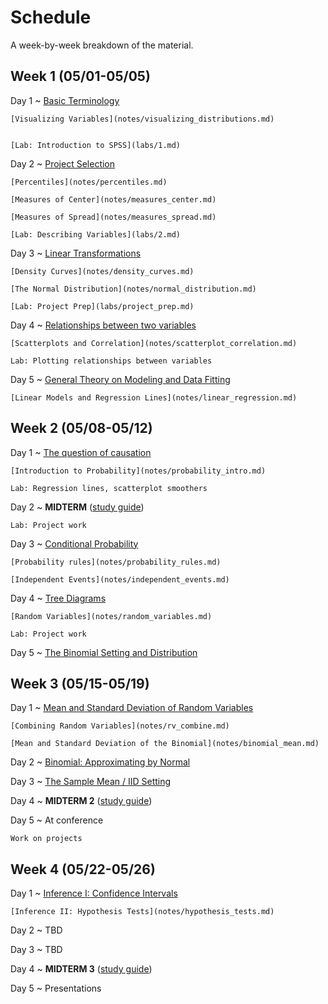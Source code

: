 # Schedule

A week-by-week breakdown of the material.

## Week  1 (05/01-05/05)

Day 1
  ~ [Basic Terminology](notes/basic_terminology.md)

    [Visualizing Variables](notes/visualizing_distributions.md)


    [Lab: Introduction to SPSS](labs/1.md)

Day 2
  ~ [Project Selection](notes/projects.md)

    [Percentiles](notes/percentiles.md)

    [Measures of Center](notes/measures_center.md)

    [Measures of Spread](notes/measures_spread.md)

    [Lab: Describing Variables](labs/2.md)

Day 3
  ~ [Linear Transformations](notes/linear_transformations.md)

    [Density Curves](notes/density_curves.md)

    [The Normal Distribution](notes/normal_distribution.md)

    [Lab: Project Prep](labs/project_prep.md)

Day 4
  ~ [Relationships between two variables](notes/relationships.md)

    [Scatterplots and Correlation](notes/scatterplot_correlation.md)

    Lab: Plotting relationships between variables

Day 5
  ~ [General Theory on Modeling and Data Fitting](notes/modeling_general.md)

    [Linear Models and Regression Lines](notes/linear_regression.md)

## Week  2 (05/08-05/12)

Day 1
  ~ [The question of causation](notes/correlation_causation.md)

    [Introduction to Probability](notes/probability_intro.md)

    Lab: Regression lines, scatterplot smoothers

Day 2
  ~ **MIDTERM**  ([study guide](notes/midterm1_study_guide.md))

    Lab: Project work

Day 3
  ~ [Conditional Probability](notes/probability_conditional.md)

    [Probability rules](notes/probability_rules.md)

    [Independent Events](notes/independent_events.md)

Day 4
  ~ [Tree Diagrams](notes/decision_trees.md)

    [Random Variables](notes/random_variables.md)

    Lab: Project work

Day 5
  ~ [The Binomial Setting and Distribution](notes/binomial.md)

## Week  3 (05/15-05/19)

Day 1
  ~ [Mean and Standard Deviation of Random Variables](notes/rv_mean.md)

    [Combining Random Variables](notes/rv_combine.md)

    [Mean and Standard Deviation of the Binomial](notes/binomial_mean.md)

Day 2
  ~ [Binomial: Approximating by Normal](notes/binomial_mean.md)

Day 3
  ~ [The Sample Mean / IID Setting](notes/iid_setting.md)

Day 4
  ~ **MIDTERM 2** ([study guide](notes/midterm2_study_guide.md))

Day 5
  ~ At conference

    Work on projects

## Week  4 (05/22-05/26)

Day 1
  ~ [Inference I: Confidence Intervals](notes/confidence_intervals.md)

    [Inference II: Hypothesis Tests](notes/hypothesis_tests.md)

Day 2
  ~ TBD

Day 3
  ~ TBD

Day 4
  ~ **MIDTERM 3** ([study guide](notes/midterm3_study_guide.md))

Day 5
  ~ Presentations
